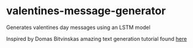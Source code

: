 # valentines-message-generator
Generates valentines day messages using an LSTM model

Inspired by Domas Bitvinskas amazing text generation tutorial
found [here](https://github.com/closeheat/pytorch-lstm-text-generation-tutorial)
